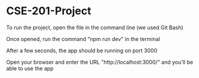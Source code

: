 # CSE-201-Project
To run the project, open the file in the command line (we used Git Bash)

Once opened, run the command "npm run dev" in the terminal

After a few seconds, the app should be running on port 3000

Open your browser and enter the URL "http://localhost:3000/" and you'll be able to use the app